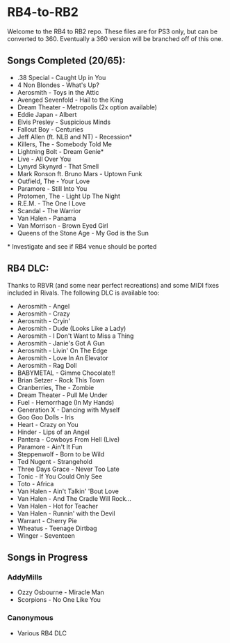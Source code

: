 # RB4-to-RB2

Welcome to the RB4 to RB2 repo. These files are for PS3 only, but can be converted to 360. Eventually a 360 version will be branched off of this one.

## Songs Completed (20/65):
*  .38 Special - Caught Up in You
*  4 Non Blondes - What's Up?
*  Aerosmith - Toys in the Attic
*  Avenged Sevenfold - Hail to the King
*  Dream Theater - Metropolis (2x option available)
*  Eddie Japan - Albert
*  Elvis Presley - Suspicious Minds
*  Fallout Boy - Centuries
*  Jeff Allen (ft. NLB and NT) - Recession\*
*  Killers, The - Somebody Told Me 
*  Lightning Bolt - Dream Genie\*
*  Live - All Over You
*  Lynyrd Skynyrd - That Smell
*  Mark Ronson ft. Bruno Mars - Uptown Funk
*  Outfield, The - Your Love
*  Paramore - Still Into You
*  Protomen, The - Light Up The Night
*  R.E.M. - The One I Love
*  Scandal - The Warrior
*  Van Halen - Panama
*  Van Morrison - Brown Eyed Girl
*  Queens of the Stone Age - My God is the Sun

\* Investigate and see if RB4 venue should be ported

## RB4 DLC:
Thanks to RBVR (and some near perfect recreations) and some MIDI fixes included in Rivals. The following DLC is available too:
*  Aerosmith - Angel
*  Aerosmith - Crazy
*  Aerosmith - Cryin'
*  Aerosmith - Dude (Looks Like a Lady)
*  Aerosmith - I Don't Want to Miss a Thing
*  Aerosmith - Janie's Got A Gun
*  Aerosmith - Livin' On The Edge
*  Aerosmith - Love In An Elevator
*  Aerosmith - Rag Doll
*  BABYMETAL - Gimme Chocolate!!
*  Brian Setzer - Rock This Town
*  Cranberries, The - Zombie
*  Dream Theater - Pull Me Under
*  Fuel - Hemorrhage (In My Hands)
*  Generation X - Dancing with Myself
*  Goo Goo Dolls - Iris
*  Heart - Crazy on You
*  Hinder - Lips of an Angel
*  Pantera - Cowboys From Hell (Live)
*  Paramore - Ain't It Fun
*  Steppenwolf - Born to be Wild
*  Ted Nugent - Strangehold
*  Three Days Grace - Never Too Late
*  Tonic - If You Could Only See
*  Toto - Africa
*  Van Halen - Ain't Talkin' 'Bout Love
*  Van Halen - And The Cradle Will Rock...
*  Van Halen - Hot for Teacher
*  Van Halen - Runnin' with the Devil
*  Warrant - Cherry Pie
*  Wheatus - Teenage Dirtbag
*  Winger - Seventeen


## Songs in Progress

### AddyMills
*  Ozzy Osbourne - Miracle Man
*  Scorpions - No One Like You


### Canonymous
*  Various RB4 DLC
